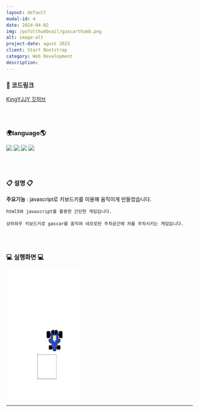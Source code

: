 ```yaml
---
layout: default
modal-id: 4
date: 2024-04-02
img: /pofolthumbnail/gascarthumb.png
alt: image-alt
project-date: agust 2023
client: Start Bootstrap
category: Web Development
description: 
---
```


### 📌 코드링크 
  [KingYJJY 깃허브](https://github.com/kingyjjy/gascargame "https://github.com/kingyjjy/gascargame")  
  
<br><br/>

### 🌍language🌎
 <img src="https://img.shields.io/badge/html5-E34F26?style=for-the-badge&logo=html5&logoColor=white"> 
  <img src="https://img.shields.io/badge/css-1572B6?style=for-the-badge&logo=css3&logoColor=white"> 
  <img src="https://img.shields.io/badge/javascript-F7DF1E?style=for-the-badge&logo=javascript&logoColor=black"> 
  <img src="https://img.shields.io/badge/jquery-0769AD?style=for-the-badge&logo=jquery&logoColor=white">  

<br><br/>


### 📋 설명 📋
 **주요기능** : <span style="color:black">javascript로 키보드키를 이용해 움직이게 만들었습니다.</span>

    html5와 javascript를 활용한 간단한 게임입니다.

    상하좌우 키보드키로 gascar를 움직여 네모로된 주차공간에 차를 주차시키는 게임입니다.

<br><br/>

### 💻 실행화면 💻
<img src="../img/project/gascar/실행.png" width="200" height="350">  


---